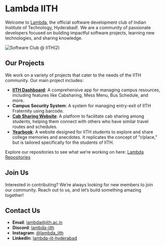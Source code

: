 # Lambda IITH
Welcome to [Lambda](https://iith.dev), the official software development club of Indian Institute of Technology, Hyderabad!. 
We are a community of passionate developers focused on building impactful software projects, learning new technologies, and sharing knowledge.

![Software Club @ IITH(2)](https://github.com/user-attachments/assets/513254cb-6be0-4c56-a26c-94c0adf43838)

## Our Projects
We work on a variety of projects that cater to the needs of the IITH community. Our main project includes:

- **[IITH Dashboard](https://github.com/lambdaIITH/Dashboard)**: A comprehensive app for managing campus resources, including features like Cabsharing, Mess Menu, Bus Schedule, and more.
- **Campus Security System**: A system for managing entry-exit of IITH Fraternity using barcode.
- **[Cab Sharing Website](https://github.com/lambdaIITH/cab-sharing-portal)**: A platform to facilitate cab sharing among students, helping them connect with others who have similar travel routes and schedules.
- **[Yearbook](https://github.com/lambdaIITH/r-place)**: A website designed for IITH students to explore and share college memories and anecdotes. It replicates the concept of "r/place," but is tailored specifically for the students of IITH.

Explore our repositories to see what we’re working on here: [Lambda Repositories](https://github.com/orgs/LambdaIITH/repositories)

## Join Us
Interested in contributing? We’re always looking for new members to join our community. Reach out to us, and let’s build something amazing together!

## Contact Us
- **Email**: lambda@iith.ac.in
- **Discord**: [lambda-iith](https://discord.gg/fGbttHvtwV)
- **Instagram**: [@lambda_iith](https://www.instagram.com/lambda_iith)
- **LinkedIn**: [lambda-iit-hyderabad](https://linkedin.com/company/lambda-iit-hyderabad)
